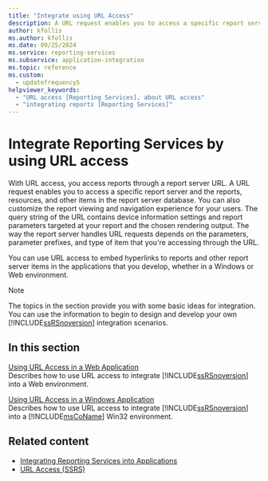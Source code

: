 ```yaml
---
title: "Integrate using URL Access"
description: A URL request enables you to access a specific report server and the reports, resources, and other items in the report server database.
author: kfollis
ms.author: kfollis
ms.date: 09/25/2024
ms.service: reporting-services
ms.subservice: application-integration
ms.topic: reference
ms.custom:
  - updatefrequency5
helpviewer_keywords:
  - "URL access [Reporting Services], about URL access"
  - "integrating reports [Reporting Services]"
---
```

# Integrate Reporting Services by using URL access
  With URL access, you access reports through a report server URL. A URL request enables you to access a specific report server and the reports, resources, and other items in the report server database. You can also customize the report viewing and navigation experience for your users. The query string of the URL contains device information settings and report parameters targeted at your report and the chosen rendering output. The way the report server handles URL requests depends on the parameters, parameter prefixes, and type of item that you're accessing through the URL.  
  
 You can use URL access to embed hyperlinks to reports and other report server items in the applications that you develop, whether in a Windows or Web environment.  
  
> [!NOTE]  
>  The topics in the section provide you with some basic ideas for integration. You can use the information to begin to design and develop your own [!INCLUDE[ssRSnoversion](../../includes/ssrsnoversion-md.md)] integration scenarios.  
  
## In this section  
 [Using URL Access in a Web Application](../../reporting-services/application-integration/integrating-reporting-services-using-url-access-web-application.md)  
 Describes how to use URL access to integrate [!INCLUDE[ssRSnoversion](../../includes/ssrsnoversion-md.md)] into a Web environment.  
  
 [Using URL Access in a Windows Application](../../reporting-services/application-integration/integrating-reporting-services-using-url-access-windows-application.md)  
 Describes how to use URL access to integrate [!INCLUDE[ssRSnoversion](../../includes/ssrsnoversion-md.md)] into a [!INCLUDE[msCoName](../../includes/msconame-md.md)] Win32 environment.  
  
## Related content

- [Integrating Reporting Services into Applications](../../reporting-services/application-integration/integrating-reporting-services-into-applications.md)
- [URL Access &#40;SSRS&#41;](../../reporting-services/url-access-ssrs.md)
